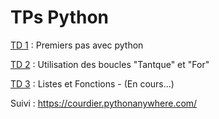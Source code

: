 # TPs Python

[TD 1](https://colab.research.google.com/github/courdier/TP/blob/master/TD1/I1-bsg-informatique-td1.ipynb) : Premiers pas avec python

[TD 2](https://colab.research.google.com/github/courdier/TP/blob/master/TD2/I1-bsg-informatique-td2.ipynb) : Utilisation des boucles "Tantque" et "For"

[TD 3](https://colab.research.google.com/github/courdier/TP/blob/master/TD3/I1-bsg-informatique-td3.ipynb) : Listes et Fonctions - (En cours...)

Suivi :
https://courdier.pythonanywhere.com/

